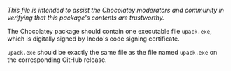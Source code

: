 *This file is intended to assist the Chocolatey moderators and community in verifying that this package's contents are trustworthy.*

The Chocolatey package should contain one executable file `upack.exe`, which is digitally signed by Inedo's code signing certificate.

`upack.exe` should be exactly the same file as the file named `upack.exe` on the corresponding GitHub release.
